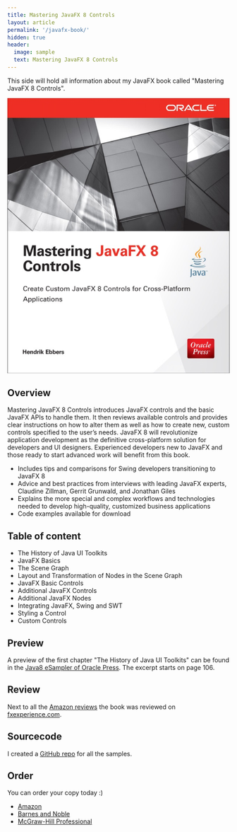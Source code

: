 ```yaml
---
title: Mastering JavaFX 8 Controls
layout: article
permalink: '/javafx-book/'
hidden: true
header:
  image: sample
  text: Mastering JavaFX 8 Controls
---
```

This side will hold all information about my JavaFX book called "Mastering JavaFX 8 Controls".

![refcard](/assets/posts/guigarage-legacy/coverbig.jpg)

## Overview

Mastering JavaFX 8 Controls introduces JavaFX controls and the basic JavaFX APIs to handle them. It then reviews available controls and provides clear instructions on how to alter them as well as how to create new, custom controls specified to the user’s needs. JavaFX 8 will revolutionize application development as the definitive cross-platform solution for developers and UI designers. Experienced developers new to JavaFX and those ready to start advanced work will benefit from this book.

* Includes tips and comparisons for Swing developers transitioning to JavaFX 8
* Advice and best practices from interviews with leading JavaFX experts, Claudine Zillman, Gerrit Grunwald, and Jonathan Giles
* Explains the more special and complex workflows and technologies needed to develop high-quality, customized business applications
* Code examples available for download

## Table of content

* The History of Java UI Toolkits
* JavaFX Basics
* The Scene Graph
* Layout and Transformation of Nodes in the Scene Graph
* JavaFX Basic Controls
* Additional JavaFX Controls
* Additional JavaFX Nodes
* Integrating JavaFX, Swing and SWT
* Styling a Control
* Custom Controls

## Preview

A preview of the first chapter "The History of Java UI Toolkits" can be found in the [Java8 eSampler of Oracle Press](http://www.mhprofessional.com/downloads/products/0071808558/java8sampler2014final.pdf). The excerpt starts on page 106.

## Review

Next to all the [Amazon reviews](http://www.amazon.com/Mastering-JavaFX-Controls-Oracle-McGraw-Hill/product-reviews/0071833773/ref=cm_cr_dp_see_all_btm?ie=UTF8&showViewpoints=1&sortBy=bySubmissionDateDescending) the book was reviewed on [fxexperience.com](http://fxexperience.com/2014/09/quick-book-review-mastering-javafx-8-controls/).

## Sourcecode

I created a [GitHub repo](https://github.com/guigarage/mastering-javafx-controls) for all the samples.

## Order

You can order your copy today :)

* [Amazon](http://www.amazon.com/exec/obidos/ASIN/0071833773/qid%3D968876050)
* [Barnes and Noble](http://www.barnesandnoble.com/w/mastering-javafx-8-controls-hendrik-ebbers/1118718198?ean=9780071833776&itm=1&usri=9780071833776)
* [McGraw-Hill Professional](http://mhprofessional.com/product.php?isbn=0071833773&cat=&promocode=)
